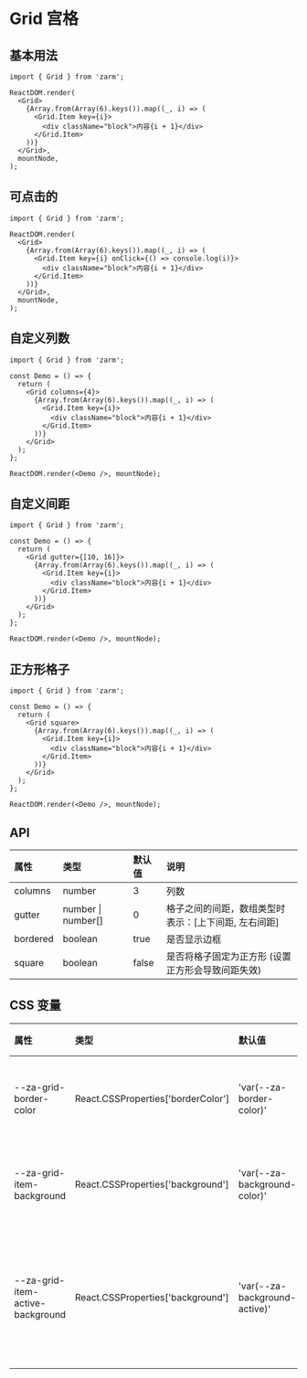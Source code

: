 # Grid 宫格

## 基本用法

```tsx
import { Grid } from 'zarm';

ReactDOM.render(
  <Grid>
    {Array.from(Array(6).keys()).map((_, i) => (
      <Grid.Item key={i}>
        <div className="block">内容{i + 1}</div>
      </Grid.Item>
    ))}
  </Grid>,
  mountNode,
);
```

## 可点击的

```tsx
import { Grid } from 'zarm';

ReactDOM.render(
  <Grid>
    {Array.from(Array(6).keys()).map((_, i) => (
      <Grid.Item key={i} onClick={() => console.log(i)}>
        <div className="block">内容{i + 1}</div>
      </Grid.Item>
    ))}
  </Grid>,
  mountNode,
);
```

## 自定义列数

```tsx
import { Grid } from 'zarm';

const Demo = () => {
  return (
    <Grid columns={4}>
      {Array.from(Array(6).keys()).map((_, i) => (
        <Grid.Item key={i}>
          <div className="block">内容{i + 1}</div>
        </Grid.Item>
      ))}
    </Grid>
  );
};

ReactDOM.render(<Demo />, mountNode);
```

## 自定义间距

```tsx
import { Grid } from 'zarm';

const Demo = () => {
  return (
    <Grid gutter={[10, 16]}>
      {Array.from(Array(6).keys()).map((_, i) => (
        <Grid.Item key={i}>
          <div className="block">内容{i + 1}</div>
        </Grid.Item>
      ))}
    </Grid>
  );
};

ReactDOM.render(<Demo />, mountNode);
```

## 正方形格子

```tsx
import { Grid } from 'zarm';

const Demo = () => {
  return (
    <Grid square>
      {Array.from(Array(6).keys()).map((_, i) => (
        <Grid.Item key={i}>
          <div className="block">内容{i + 1}</div>
        </Grid.Item>
      ))}
    </Grid>
  );
};

ReactDOM.render(<Demo />, mountNode);
```

## API

| 属性     | 类型               | 默认值 | 说明                                                 |
| :------- | :----------------- | :----- | :--------------------------------------------------- |
| columns  | number             | 3      | 列数                                                 |
| gutter   | number \| number[] | 0      | 格子之间的间距，数组类型时表示：[上下间距, 左右间距] |
| bordered | boolean            | true   | 是否显示边框                                         |
| square   | boolean            | false  | 是否将格子固定为正方形 (设置正方形会导致间距失效)    |

## CSS 变量

| 属性                             | 类型                               | 默认值                        | 说明                 |
| :------------------------------- | :--------------------------------- | :---------------------------- | :------------------- |
| --za-grid-border-color           | React.CSSProperties['borderColor'] | 'var(--za-border-color)'      | 格子边框颜色         |
| --za-grid-item-background        | React.CSSProperties['background']  | 'var(--za-background-color)'  | 格子背景颜色         |
| --za-grid-item-active-background | React.CSSProperties['background']  | 'var(--za-background-active)' | 格子点击反馈背景颜色 |
